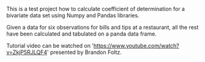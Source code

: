 This is a test project how to calculate coefficient of determination for a bivariate data set using Numpy and Pandas libraries.

Given a data for six observations for bills and tips at a restaurant, all the rest have been calculated and tabulated on a panda data frame.

Tutorial video can be watched on 'https://www.youtube.com/watch?v=ZkjP5RJLQF4' presented by Brandon Foltz.